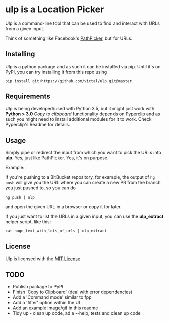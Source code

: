 # ulp is a Location Picker

Ulp is a command-line tool that can be used to find and interact with URLs from a given input. 

Think of something like Facebook's [PathPicker](https://github.com/facebook/pathpicker), but for URLs.

## Installing

Ulp is a python package and as such it can be installed via pip. Until it's on PyPI, you can try installing it from this repo using
```
pip install git+https://github.com/victal/ulp.git@master
```

## Requirements

Ulp is being developed/used with Python 3.5, but it might just work with **Python > 3.0**
*Copy to clipboard* functionality depends on [Pyperclip](https://github.com/asweigart/pyperclip) and as such you might need to install additional modules for it to work. Check Pyperclip's Readme for details.


## Usage

Simply pipe or redirect the input from which you want to pick the URLs into **ulp**. Yes, just like PathPicker. Yes, it's on purpose.

Example: 

If you're pushing to a BitBucket repository, for example, the output of `hg push` will give you the URL where you can create a new PR from the branch you just pushed to, so you can do

```
hg push | ulp
```

and open the given URL in a browser or copy it for later.

If you just want to list the URLs in a given input, you can use the **ulp_extract** helper script, like this:

```
cat huge_text_with_lots_of_urls | ulp_extract
```

## License

Ulp is licensed with the [MIT License](https://github.com/victal/ulp/blob/master/LICENSE)

## TODO

* Publish package to PyPI
* Finish 'Copy to Clipboard' (deal with error dependencies)
* Add a 'Command mode' similar to fpp
* Add a 'filter' option within the UI
* Add an example image/gif in this readme
* Tidy up - clean up code, ad a --help, tests and clean up code
